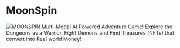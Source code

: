 # MoonSpin
![MOONSPIN](https://github.com/Shaburu/MoonSpin/assets/67481819/52d5c44b-0086-4e24-9aa6-17f2ba234451)
Multi-Modal AI Powered Adventure Game! Explore the Dungeons as a Warrior, Fight Demons and Find Treasures (NFTs) that convert into Real world Money!


